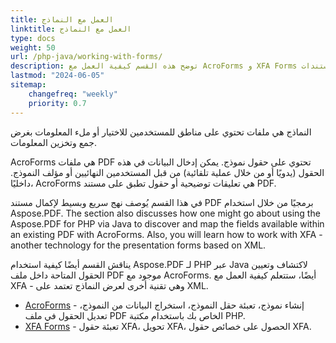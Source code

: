 ```yaml
---
title: العمل مع النماذج
linktitle: العمل مع النماذج
type: docs
weight: 50
url: /php-java/working-with-forms/
description: توضح هذه القسم كيفية العمل مع AcroForms و XFA Forms في مستندات PDF الخاصة بك باستخدام Aspose.PDF لـ PHP.
lastmod: "2024-06-05"
sitemap:
    changefreq: "weekly"
    priority: 0.7
---
```


النماذج هي ملفات تحتوي على مناطق للمستخدمين للاختيار أو ملء المعلومات بغرض جمع وتخزين المعلومات.

AcroForms هي ملفات PDF تحتوي على حقول نموذج. يمكن إدخال البيانات في هذه الحقول (يدويًا أو من خلال عملية تلقائية) من قبل المستخدمين النهائيين أو مؤلف النموذج. داخليًا، AcroForms هي تعليقات توضيحية أو حقول تطبق على مستند PDF.

في هذا القسم يُوصف نهج سريع وبسيط لإكمال مستند PDF برمجيًا من خلال استخدام Aspose.PDF.
 The section also discusses how one might go about using the Aspose.PDF for PHP via Java to discover and map the fields available within an existing PDF with AcroForms. Also, you will learn how to work with XFA - another technology for the presentation forms based on XML.

يناقش القسم أيضًا كيفية استخدام Aspose.PDF لـ PHP عبر Java لاكتشاف وتعيين الحقول المتاحة داخل ملف PDF موجود مع AcroForms. أيضًا، ستتعلم كيفية العمل مع XFA - وهي تقنية أخرى لعرض النماذج تعتمد على XML.

- [AcroForms](/pdf/php-java/acroforms/) - إنشاء نموذج، تعبئة حقل النموذج، استخراج البيانات من النموذج، تعديل الحقول في ملف PDF الخاص بك باستخدام مكتبة PHP.
- [XFA Forms](/pdf/php-java/xfa-forms/) - تعبئة حقول XFA، تحويل XFA، الحصول على خصائص حقول XFA.